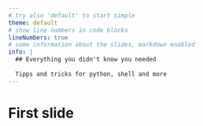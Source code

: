 ```yaml
---
# try also 'default' to start simple
theme: default
# show line numbers in code blocks
lineNumbers: true
# some information about the slides, markdown enabled
info: |
  ## Everything you didn't know you needed
  
  Tipps and tricks for python, shell and more
---
```


# First slide